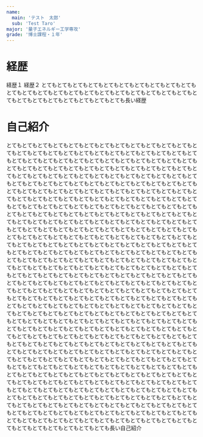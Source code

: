 ```yaml
---
name:
  main: 'テスト　太郎'
  sub: 'Test Taro'
major: '量子エネルギー工学専攻'
grade: '博士課程・１年'
---
```


# 経歴

経歴１
経歴２
とてもとてもとてもとてもとてもとてもとてもとてもとてもとてもとてもとてもとてもとてもとてもとてもとてもとてもとてもとてもとてもとてもとてもとてもとてもとてもとてもとてもとてもとても長い経歴

# 自己紹介

とてもとてもとてもとてもとてもとてもとてもとてもとてもとてもとてもとてもとてもとてもとてもとてもとてもとてもとてもとてもとてもとてもとてもとてもとてもとてもとてもとてもとてもとてもとてもとてもとてもとてもとてもとてもとてもとてもとてもとてもとてもとてもとてもとてもとてもとてもとてもとてもとてもとてもとてもとてもとてもとてもとてもとてもとてもとてもとてもとてもとてもとてもとてもとてもとてもとてもとてもとてもとてもとてもとてもとてもとてもとてもとてもとてもとてもとてもとてもとてもとてもとてもとてもとてもとてもとてもとてもとてもとてもとてもとてもとてもとてもとてもとてもとてもとてもとてもとてもとてもとてもとてもとてもとてもとてもとてもとてもとてもとてもとてもとてもとてもとてもとてもとてもとてもとてもとてもとてもとてもとてもとてもとてもとてもとてもとてもとてもとてもとてもとてもとてもとてもとてもとてもとてもとてもとてもとてもとてもとてもとてもとてもとてもとてもとてもとてもとてもとてもとてもとてもとてもとてもとてもとてもとてもとてもとてもとてもとてもとてもとてもとてもとてもとてもとてもとてもとてもとてもとてもとてもとてもとてもとてもとてもとてもとてもとてもとてもとてもとてもとてもとてもとてもとてもとてもとてもとてもとてもとてもとてもとてもとてもとてもとてもとてもとてもとてもとてもとてもとてもとてもとてもとてもとてもとてもとてもとてもとてもとてもとてもとてもとてもとてもとてもとてもとてもとてもとてもとてもとてもとてもとてもとてもとてもとてもとてもとてもとてもとてもとてもとてもとてもとてもとてもとてもとてもとてもとてもとてもとてもとてもとてもとてもとてもとてもとてもとてもとてもとてもとてもとてもとてもとてもとてもとてもとてもとてもとてもとてもとてもとてもとてもとてもとてもとてもとてもとてもとてもとてもとてもとてもとてもとてもとてもとてもとてもとてもとてもとてもとてもとてもとてもとてもとてもとてもとてもとてもとてもとてもとてもとてもとてもとてもとてもとてもとてもとてもとてもとてもとてもとてもとてもとてもとてもとてもとてもとてもとてもとてもとてもとてもとてもとてもとてもとてもとてもとてもとてもとてもとてもとてもとてもとてもとてもとてもとてもとてもとてもとてもとてもとてもとてもとてもとてもとてもとてもとてもとてもとてもとてもとてもとてもとてもとてもとてもとてもとてもとてもとてもとてもとてもとてもとてもとてもとてもとてもとてもとてもとてもとてもとてもとてもとてもとてもとてもとてもとてもとてもとてもとてもとてもとてもとてもとてもとてもとてもとてもとてもとてもとてもとてもとてもとてもとてもとてもとてもとてもとてもとてもとてもとてもとてもとてもとてもとてもとてもとてもとてもとてもとてもとてもとてもとてもとてもとてもとてもとてもとてもとてもとてもとてもとてもとてもとてもとてもとてもとてもとてもとてもとてもとてもとてもとてもとてもとてもとてもとてもとてもとてもとてもとてもとてもとてもとてもとてもとてもとてもとてもとてもとてもとてもとてもとてもとてもとてもとてもとてもとてもとてもとてもとてもとてもとてもとてもとてもとてもとてもとてもとてもとてもとてもとてもとても長い自己紹介
